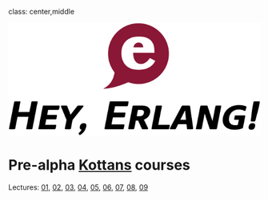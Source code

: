 class: center,middle

![Hey, Erlang](/images/hey_erlang.svg)
# Pre-alpha [Kottans](http://kottans.org) courses
Lectures: [01](lecture_01.html), [02](lecture_02.html), [03](lecture_03.html), [04](lecture_04.html), [05](lecture_05.html), [06](lecture_06.html), [07](lecture_07.html), [08](lecture_08.html), [09](lecture_09.html)
